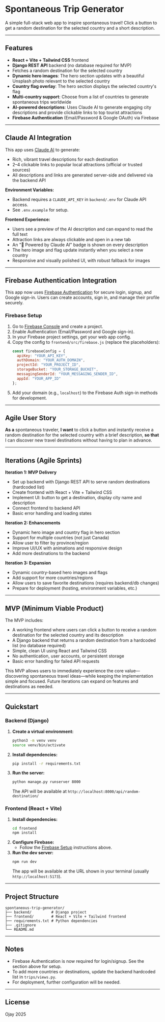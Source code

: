 # Spontaneous Trip Generator

A simple full-stack web app to inspire spontaneous travel! Click a button to get a random destination for the selected country and a short description.

---

## Features
- **React + Vite + Tailwind CSS** frontend
- **Django REST API** backend (no database required for MVP)
- Fetches a random destination for the selected country
- **Dynamic hero images**: The hero section updates with a beautiful Unsplash photo relevant to the selected country
- **Country flag overlay**: The hero section displays the selected country's flag
- **Multi-country support**: Choose from a list of countries to generate spontaneous trips worldwide
- **AI-powered descriptions**: Uses Claude AI to generate engaging city descriptions and provide clickable links to top tourist attractions
- **Firebase Authentication** (Email/Password & Google OAuth) via Firebase

---

## Claude AI Integration

This app uses [Claude AI](https://www.anthropic.com/products/claude) to generate:
- Rich, vibrant travel descriptions for each destination
- 2–4 clickable links to popular local attractions (official or trusted sources)
- All descriptions and links are generated server-side and delivered via the backend API

**Environment Variables:**
- Backend requires a `CLAUDE_API_KEY` in `backend/.env` for Claude API access.
- See `.env.example` for setup.

**Frontend Experience:**
- Users see a preview of the AI description and can expand to read the full text
- Attraction links are always clickable and open in a new tab
- An "🤖 Powered by Claude AI" badge is shown on every description
- The hero image and flag update instantly when you select a new country
- Responsive and visually polished UI, with robust fallback for images

---

## Firebase Authentication Integration

This app now uses [Firebase Authentication](https://firebase.google.com/docs/auth) for secure login, signup, and Google sign-in. Users can create accounts, sign in, and manage their profile securely.

### Firebase Setup
1. Go to [Firebase Console](https://console.firebase.google.com/) and create a project.
2. Enable Authentication (Email/Password and Google sign-in).
3. In your Firebase project settings, get your web app config.
4. Copy the config to `frontend/src/firebase.js` (replace the placeholders):
   ```js
   const firebaseConfig = {
     apiKey: "YOUR_API_KEY",
     authDomain: "YOUR_AUTH_DOMAIN",
     projectId: "YOUR_PROJECT_ID",
     storageBucket: "YOUR_STORAGE_BUCKET",
     messagingSenderId: "YOUR_MESSAGING_SENDER_ID",
     appId: "YOUR_APP_ID"
   };
   ```
5. Add your domain (e.g., `localhost`) to the Firebase Auth sign-in methods for development.

---

## Agile User Story

**As a** spontaneous traveler,
**I want** to click a button and instantly receive a random destination for the selected country with a brief description,
**so that** I can discover new travel destinations without having to plan in advance.

---

## Iterations (Agile Sprints)

**Iteration 1: MVP Delivery**
- Set up backend with Django REST API to serve random destinations (hardcoded list)
- Create frontend with React + Vite + Tailwind CSS
- Implement UI: button to get a destination, display city name and description
- Connect frontend to backend API
- Basic error handling and loading states

**Iteration 2: Enhancements**
- Dynamic hero image and country flag in hero section
- Support for multiple countries (not just Canada)
- Allow user to filter by province/region
- Improve UI/UX with animations and responsive design
- Add more destinations to the backend

**Iteration 3: Expansion**
- Dynamic country-based hero images and flags
- Add support for more countries/regions
- Allow users to save favorite destinations (requires backend/db changes)
- Prepare for deployment (hosting, environment variables, etc.)

---

## MVP (Minimum Viable Product)

The MVP includes:
- A working frontend where users can click a button to receive a random destination for the selected country and its description
- A Django backend that returns a random destination from a hardcoded list (no database required)
- Simple, clean UI using React and Tailwind CSS
- No authentication, user accounts, or persistent storage
- Basic error handling for failed API requests

This MVP allows users to immediately experience the core value—discovering spontaneous travel ideas—while keeping the implementation simple and focused. Future iterations can expand on features and destinations as needed.

---

## Quickstart

### Backend (Django)
1. **Create a virtual environment:**
   ```bash
   python3 -m venv venv
   source venv/bin/activate
   ```
2. **Install dependencies:**
   ```bash
   pip install -r requirements.txt
   ```
3. **Run the server:**
   ```bash
   python manage.py runserver 8000
   ```
   The API will be available at `http://localhost:8000/api/random-destination/`

### Frontend (React + Vite)
1. **Install dependencies:**
   ```bash
   cd frontend
   npm install
   ```
2. **Configure Firebase:**
   - Follow the [Firebase Setup](#firebase-authentication-integration) instructions above.
3. **Run the dev server:**
   ```bash
   npm run dev
   ```
   The app will be available at the URL shown in your terminal (usually `http://localhost:5173`).

---

## Project Structure
```
spontaneous-trip-generator/
├── backend/         # Django project
├── frontend/        # React + Vite + Tailwind frontend
├── requirements.txt # Python dependencies
├── .gitignore
└── README.md
```

---

## Notes
- Firebase Authentication is now required for login/signup. See the section above for setup.
- To add more countries or destinations, update the backend hardcoded list in `trips/views.py`.
- For deployment, further configuration will be needed.

---

## License
Ojay 2025